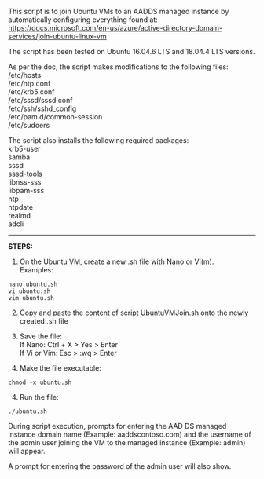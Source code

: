 This script is to join Ubuntu VMs to an AADDS managed instance by automatically configuring everything found at:
https://docs.microsoft.com/en-us/azure/active-directory-domain-services/join-ubuntu-linux-vm

The script has been tested on Ubuntu 16.04.6 LTS and 18.04.4 LTS versions.

As per the doc, the script makes modifications to the following files:\
/etc/hosts\
/etc/ntp.conf\
/etc/krb5.conf\
/etc/sssd/sssd.conf\
/etc/ssh/sshd_config\
/etc/pam.d/common-session\
/etc/sudoers

The script also installs the following required packages:\
krb5-user\
samba\
sssd\
sssd-tools\
libnss-sss\
libpam-sss\
ntp\
ntpdate\
realmd\
adcli

---

**STEPS:**
1. On the Ubuntu VM, create a new .sh file with Nano or Vi(m).\
Examples:
```console
nano ubuntu.sh
vi ubuntu.sh
vim ubuntu.sh
```

2. Copy and paste the content of script UbuntuVMJoin.sh onto the newly created .sh file

3. Save the file:\
If Nano: Ctrl + X > Yes > Enter\
If Vi or Vim: Esc > :wq > Enter

3. Make the file executable:
```console
chmod +x ubuntu.sh
```

4. Run the file:
```console
./ubuntu.sh
```

During script execution, prompts for entering the AAD DS managed instance domain name (Example: aaddscontoso.com) and the username of the admin user joining the VM to the managed instance (Example: admin) will appear.

A prompt for entering the password of the admin user will also show.
